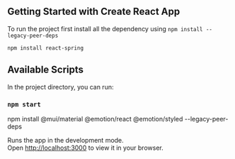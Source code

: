 ## Getting Started with Create React App

To run the project first install all the dependency using
``npm install --legacy-peer-deps``

``npm install react-spring``

## Available Scripts

In the project directory, you can run:

### `npm start`

npm install @mui/material @emotion/react @emotion/styled --legacy-peer-deps

Runs the app in the development mode.\
Open [http://localhost:3000](http://localhost:3000) to view it in your browser.


